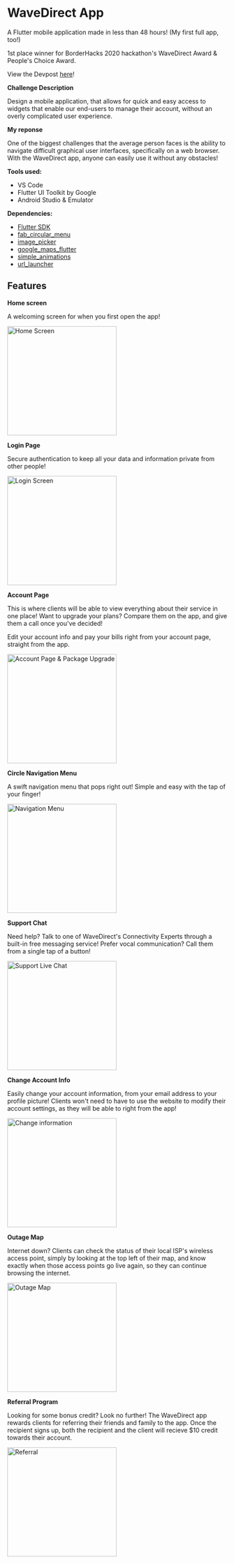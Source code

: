 # WaveDirect App

A Flutter mobile application made in less than 48 hours! (My first full app, too!)

1st place winner for BorderHacks 2020 hackathon's WaveDirect Award & People's Choice Award.

View the Devpost [here](https://devpost.com/software/wavedirect-app)!

**Challenge Description**

Design a mobile application, that allows for quick and easy access to widgets that enable our end-users to manage their account, without an overly complicated user experience.

**My reponse**

One of the biggest challenges that the average person faces is the ability to navigate difficult graphical user interfaces, specifically on a web browser. With the WaveDirect app, anyone can easily use it without any obstacles!

**Tools used:**
- VS Code
- Flutter UI Toolkit by Google
- Android Studio & Emulator

**Dependencies:**
  
- [Flutter SDK](https://flutter.dev/docs/get-started/install)
- [fab_circular_menu](https://pub.dev/packages/fab_circular_menu)
- [image_picker](https://pub.dev/packages/image_picker)
- [google_maps_flutter](https://pub.dev/packages/google_maps_flutter)
- [simple_animations](https://pub.dev/packages/simple_animations)
- [url_launcher](https://pub.dev/packages/url_launcher)

## Features


**Home screen**

A welcoming screen for when you first open the app!

<img src="https://i.imgur.com/rCz5YFD.png" alt="Home Screen" width="250"/>

**Login Page**

Secure authentication to keep all your data and information private from other people!

<img src="https://i.imgur.com/19ntf4C.png" alt="Login Screen" width="250"/>

**Account Page**

This is where clients will be able to view everything about their service in one place! Want to upgrade your plans? Compare them on the app, and give them a call once you've decided!

Edit your account info and pay your bills right from your account page, straight from the app.

<img src="https://i.imgur.com/8iE3vRS.gif" alt="Account Page & Package Upgrade" width="250"/>

**Circle Navigation Menu**

A swift navigation menu that pops right out! Simple and easy with the tap of your finger!

<img src="https://i.imgur.com/Gn31Q6b.gif" alt="Navigation Menu" width="250"/>

**Support Chat**

Need help? Talk to one of WaveDirect's Connectivity Experts through a built-in free messaging service! Prefer vocal communication? Call them from a single tap of a button!

<img src="https://i.imgur.com/Q31f3b7.gif" alt="Support Live Chat" width="250"/>

**Change Account Info**

Easily change your account information, from your email address to your profile picture! Clients won't need to have to use the website to modify their account settings, as they will be able to right from the app!

<img src="https://i.imgur.com/IzaiF4v.gif" alt="Change information" width="250"/>

**Outage Map**

Internet down? Clients can check the status of their local ISP's wireless access point, simply by looking at the top left of their map, and know exactly when those access points go live again, so they can continue browsing the internet.

<img src="https://i.imgur.com/ZnqSSET.gif" alt="Outage Map" width="250"/>

**Referral Program**

Looking for some bonus credit? Look no further! The WaveDirect app rewards clients for referring their friends and family to the app. Once the recipient signs up, both the recipient and the client will recieve $10 credit towards their account.

<img src="https://i.imgur.com/XyoOPGB.gif" alt="Referral" width="250"/>
